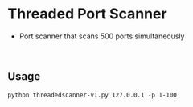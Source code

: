 <h1>Threaded Port Scanner</h1>

  - Port scanner that scans 500 ports simultaneously
<br>
<h2>Usage</h2>

```
python threadedscanner-v1.py 127.0.0.1 -p 1-100
```
